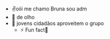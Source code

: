 - ✌oiii me chamo Bruna sou adm
- 👀 de olho
- 💞️ jovens cidadãos aproveitem o grupo
  - ⚡ Fun fact🤖

<!---
Patinhafofa/Patinhafofa is a ✨ special ✨ repository because its `README.md` (this file) appears on your GitHub profile.
You can click the Preview link to take a look at your changes.
--->
